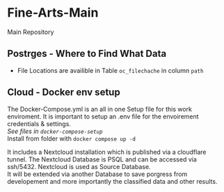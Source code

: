 # Fine-Arts-Main
Main Repository 


## Postrges - Where to Find What Data
- File Locations are availible in Table `oc_filechache` in column `path`


## Cloud - Docker env setup
The Docker-Compose.yml is an all in one Setup file for this work enviroment.
It is important to setup an .env file for the envoirement credentials & settings.
<br>_See files in `docker-compose-setup`_
<br>Install from folder with `docker compose up -d`

It includes a Nextcloud installation which is published via a cloudflare tunnel.
The Nextcloud Database is PSQL and can be accessed via ssh/5432.
Nextcloud is used as Source Database. <br> 
It will be extended via another Database to save porgress from developement and more importantly the classified data and other results.
